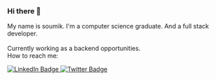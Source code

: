 ### Hi there 👋

My name is soumik. I'm a computer science graduate. And a full stack developer.<br/> 
<br/>
Currently working as a backend opportunities.<br/>
How to reach me:
<div id="badges">
  <a href="https://www.linkedin.com/in/soumik-datta/" target="_blank">
    <img src="https://img.shields.io/badge/LinkedIn-blue?style=for-the-badge&logo=linkedin&logoColor=black" alt="LinkedIn Badge"/>
  </a>
  <a href="https://twitter.com/findsoumik" target="_blank">
    <img src="https://img.shields.io/badge/Twitter-blue?style=for-the-badge&logo=twitter&logoColor=black" alt="Twitter Badge"/>
  </a>
</div>



<!-- 

---

[![Top Langs](https://github-readme-stats.vercel.app/api/top-langs/?username=soumikdemo&layout=compact)](https://github.com/anuraghazra/github-readme-stats) 

-->



<!--
**soumikdemo/soumikdemo** is a ✨ _special_ ✨ repository because its `README.md` (this file) appears on your GitHub profile.

Here are some ideas to get you started:

- 🔭 I’m currently working on ...
- 🌱 I’m currently learning ...
- 👯 I’m looking to collaborate on ...
- 🤔 I’m looking for help with ...
- 💬 Ask me about ...
- 📫 How to reach me: ...
- 😄 Pronouns: ...
- ⚡ Fun fact: ...
-->
